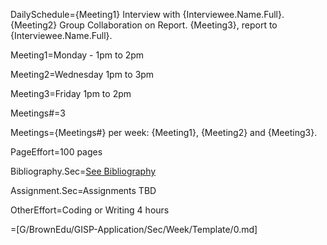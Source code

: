 DailySchedule={Meeting1} Interview with {Interviewee.Name.Full}.  {Meeting2} Group Collaboration on Report.  {Meeting3}, report to {Interviewee.Name.Full}.

Meeting1=Monday - 1pm to 2pm

Meeting2=Wednesday 1pm to 3pm

Meeting3=Friday 1pm to 2pm

Meetings#=3

Meetings={Meetings#} per week: {Meeting1}, {Meeting2} and {Meeting3}.

PageEffort=100 pages

Bibliography.Sec=<a href="index.php?action=doc&file=G/BrownEdu/GISP-Application/Demo/GISP_Fusion_Law_Code/Bibliography/0.md">See Bibliography</a>

Assignment.Sec=Assignments TBD

OtherEffort=Coding or Writing 4 hours

=[G/BrownEdu/GISP-Application/Sec/Week/Template/0.md]